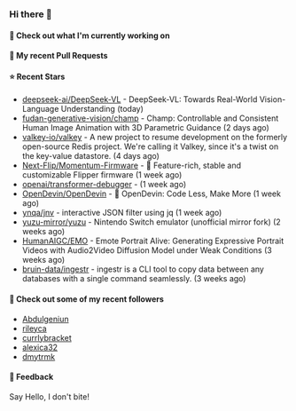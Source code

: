 ### Hi there 👋

#### 👷 Check out what I'm currently working on

#### 🔨 My recent Pull Requests


#### ⭐ Recent Stars

- [deepseek-ai/DeepSeek-VL](https://github.com/deepseek-ai/DeepSeek-VL) - DeepSeek-VL: Towards Real-World Vision-Language Understanding (today)
- [fudan-generative-vision/champ](https://github.com/fudan-generative-vision/champ) - Champ: Controllable and Consistent Human Image Animation with 3D Parametric Guidance (2 days ago)
- [valkey-io/valkey](https://github.com/valkey-io/valkey) - A new project to resume development on the formerly open-source Redis project. We&#39;re calling it Valkey, since it&#39;s a twist on the key-value datastore. (4 days ago)
- [Next-Flip/Momentum-Firmware](https://github.com/Next-Flip/Momentum-Firmware) - 🐬 Feature-rich, stable and customizable Flipper firmware (1 week ago)
- [openai/transformer-debugger](https://github.com/openai/transformer-debugger) -  (1 week ago)
- [OpenDevin/OpenDevin](https://github.com/OpenDevin/OpenDevin) - 🐚 OpenDevin: Code Less, Make More (1 week ago)
- [ynqa/jnv](https://github.com/ynqa/jnv) - interactive JSON filter using jq (1 week ago)
- [yuzu-mirror/yuzu](https://github.com/yuzu-mirror/yuzu) - Nintendo Switch emulator (unofficial mirror fork) (2 weeks ago)
- [HumanAIGC/EMO](https://github.com/HumanAIGC/EMO) - Emote Portrait Alive: Generating Expressive Portrait Videos with Audio2Video Diffusion Model under Weak Conditions (3 weeks ago)
- [bruin-data/ingestr](https://github.com/bruin-data/ingestr) - ingestr is a CLI tool to copy data between any databases with a single command seamlessly. (3 weeks ago)

#### 👯 Check out some of my recent followers

- [Abdulgeniun](https://github.com/Abdulgeniun)
- [rileyca](https://github.com/rileyca)
- [currlybracket](https://github.com/currlybracket)
- [alexica32](https://github.com/alexica32)
- [dmytrmk](https://github.com/dmytrmk)

#### 💬 Feedback

Say Hello, I don't bite!